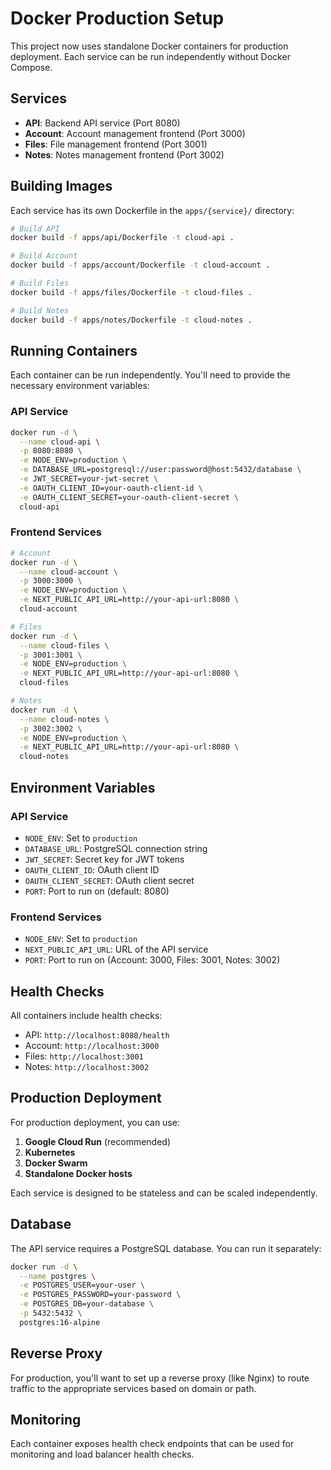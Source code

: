 # Docker Production Setup

This project now uses standalone Docker containers for production deployment. Each service can be run independently without Docker Compose.

## Services

- **API**: Backend API service (Port 8080)
- **Account**: Account management frontend (Port 3000)
- **Files**: File management frontend (Port 3001)
- **Notes**: Notes management frontend (Port 3002)

## Building Images

Each service has its own Dockerfile in the `apps/{service}/` directory:

```bash
# Build API
docker build -f apps/api/Dockerfile -t cloud-api .

# Build Account
docker build -f apps/account/Dockerfile -t cloud-account .

# Build Files
docker build -f apps/files/Dockerfile -t cloud-files .

# Build Notes
docker build -f apps/notes/Dockerfile -t cloud-notes .
```

## Running Containers

Each container can be run independently. You'll need to provide the necessary environment variables:

### API Service

```bash
docker run -d \
  --name cloud-api \
  -p 8080:8080 \
  -e NODE_ENV=production \
  -e DATABASE_URL=postgresql://user:password@host:5432/database \
  -e JWT_SECRET=your-jwt-secret \
  -e OAUTH_CLIENT_ID=your-oauth-client-id \
  -e OAUTH_CLIENT_SECRET=your-oauth-client-secret \
  cloud-api
```

### Frontend Services

```bash
# Account
docker run -d \
  --name cloud-account \
  -p 3000:3000 \
  -e NODE_ENV=production \
  -e NEXT_PUBLIC_API_URL=http://your-api-url:8080 \
  cloud-account

# Files
docker run -d \
  --name cloud-files \
  -p 3001:3001 \
  -e NODE_ENV=production \
  -e NEXT_PUBLIC_API_URL=http://your-api-url:8080 \
  cloud-files

# Notes
docker run -d \
  --name cloud-notes \
  -p 3002:3002 \
  -e NODE_ENV=production \
  -e NEXT_PUBLIC_API_URL=http://your-api-url:8080 \
  cloud-notes
```

## Environment Variables

### API Service

- `NODE_ENV`: Set to `production`
- `DATABASE_URL`: PostgreSQL connection string
- `JWT_SECRET`: Secret key for JWT tokens
- `OAUTH_CLIENT_ID`: OAuth client ID
- `OAUTH_CLIENT_SECRET`: OAuth client secret
- `PORT`: Port to run on (default: 8080)

### Frontend Services

- `NODE_ENV`: Set to `production`
- `NEXT_PUBLIC_API_URL`: URL of the API service
- `PORT`: Port to run on (Account: 3000, Files: 3001, Notes: 3002)

## Health Checks

All containers include health checks:

- API: `http://localhost:8080/health`
- Account: `http://localhost:3000`
- Files: `http://localhost:3001`
- Notes: `http://localhost:3002`

## Production Deployment

For production deployment, you can use:

1. **Google Cloud Run** (recommended)
2. **Kubernetes**
3. **Docker Swarm**
4. **Standalone Docker hosts**

Each service is designed to be stateless and can be scaled independently.

## Database

The API service requires a PostgreSQL database. You can run it separately:

```bash
docker run -d \
  --name postgres \
  -e POSTGRES_USER=your-user \
  -e POSTGRES_PASSWORD=your-password \
  -e POSTGRES_DB=your-database \
  -p 5432:5432 \
  postgres:16-alpine
```

## Reverse Proxy

For production, you'll want to set up a reverse proxy (like Nginx) to route traffic to the appropriate services based on domain or path.

## Monitoring

Each container exposes health check endpoints that can be used for monitoring and load balancer health checks.
